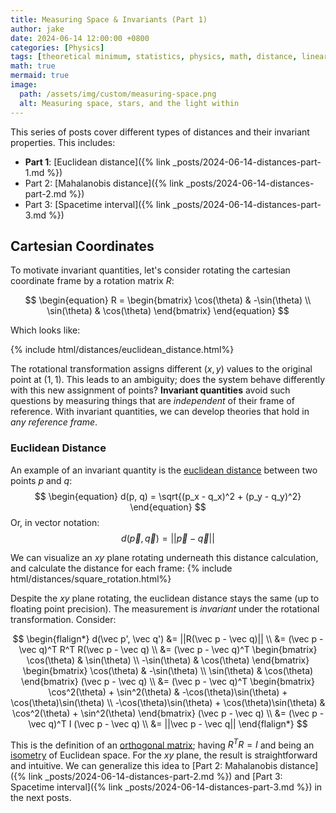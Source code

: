 ```yaml
---
title: Measuring Space & Invariants (Part 1)
author: jake
date: 2024-06-14 12:00:00 +0800
categories: [Physics]
tags: [theoretical minimum, statistics, physics, math, distance, linear algebra]
math: true
mermaid: true
image:
  path: /assets/img/custom/measuring-space.png
  alt: Measuring space, stars, and the light within
---
```


This series of posts cover different types of distances and their invariant properties. This includes:
- **Part 1**: [Euclidean distance]({% link _posts/2024-06-14-distances-part-1.md %})
- Part 2: [Mahalanobis distance]({% link _posts/2024-06-14-distances-part-2.md %})
- Part 3: [Spacetime interval]({% link _posts/2024-06-14-distances-part-3.md %})

## Cartesian Coordinates
To motivate invariant quantities, let's consider rotating the cartesian coordinate frame by a rotation matrix $R$:

$$
\begin{equation}
    R = \begin{bmatrix}
        \cos(\theta) & -\sin(\theta) \\
        \sin(\theta) & \cos(\theta)
    \end{bmatrix}
\end{equation}
$$

Which looks like:

{% include html/distances/euclidean_distance.html%}

The rotational transformation assigns different $(x, y)$ values to the original point at $(1, 1)$. This leads to an ambiguity; does the system behave differently with this new assignment of points? **Invariant quantities** avoid such questions by measuring things that are *independent* of their frame of reference. With invariant quantities, we can develop theories that hold in *any reference frame*.

### Euclidean Distance
An example of an invariant quantity is the [euclidean distance](https://en.wikipedia.org/wiki/Euclidean_distance) between two points $p$ and $q$:
$$
\begin{equation}
d(p, q) = \sqrt{(p_x - q_x)^2 + (p_y - q_y)^2}
\end{equation}
$$
Or, in vector notation:
$$
\begin{equation}
d(\vec p, \vec q) = ||\vec p - \vec q||
\end{equation}
$$

We can visualize an $xy$ plane rotating underneath this distance calculation, and calculate the distance for each frame:
{% include html/distances/square_rotation.html%}

Despite the $xy$ plane rotating, the euclidean distance stays the same (up to floating point precision). The measurement is *invariant* under the rotational transformation. Consider:

$$
\begin{flalign*}
d(\vec p', \vec q') &= ||R(\vec p - \vec q)|| \\
&= (\vec p - \vec q)^T R^T R(\vec p - \vec q) \\
&= (\vec p - \vec q)^T \begin{bmatrix}
        \cos(\theta) & \sin(\theta) \\
        -\sin(\theta) & \cos(\theta)
    \end{bmatrix}
    \begin{bmatrix}
        \cos(\theta) & -\sin(\theta) \\
        \sin(\theta) & \cos(\theta)
    \end{bmatrix}
    (\vec p - \vec q) \\
&= (\vec p - \vec q)^T 
    \begin{bmatrix}
        \cos^2(\theta) + \sin^2(\theta) & -\cos(\theta)\sin(\theta) + \cos(\theta)\sin(\theta) \\
        -\cos(\theta)\sin(\theta) + \cos(\theta)\sin(\theta) & \cos^2(\theta) + \sin^2(\theta)
    \end{bmatrix} (\vec p - \vec q) \\
&= (\vec p - \vec q)^T I (\vec p - \vec q) \\
&= ||\vec p - \vec q||
\end{flalign*}
$$

This is the definition of an [orthogonal matrix](https://en.wikipedia.org/wiki/Orthogonal_matrix); having $R^TR = I$ and being an [isometry](https://en.wikipedia.org/wiki/Isometry) of Euclidean space. For the $xy$ plane, the result is straightforward and intuitive. We can generalize this idea to [Part 2: Mahalanobis distance]({% link _posts/2024-06-14-distances-part-2.md %}) and [Part 3: Spacetime interval]({% link _posts/2024-06-14-distances-part-3.md %}) in the next posts.